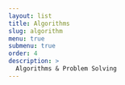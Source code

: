 ```yaml
---
layout: list
title: Algorithms
slug: algorithm
menu: true
submenu: true
order: 4
description: >
  Algorithms & Problem Solving
---
```

